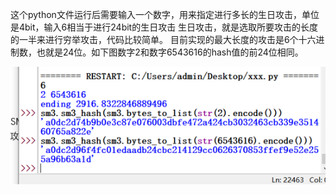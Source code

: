 这个python文件运行后需要输入一个数字，用来指定进行多长的生日攻击，单位是4bit，输入6相当于进行24bit的生日攻击
生日攻击，就是选取所要攻击的长度的一半来进行穷举攻击，代码比较简单。
目前实现的最大长度的攻击是6个十六进制数，也就是24位。如下图数字2和数字6543616的hash值的前24位相同。


![This is an image](https://github.com/Bufanzhen/chuangxin_project/blob/main/SM3/the%20na%C3%AFve%20birthday%20attack%20with%20python/%E5%9B%BE%E7%89%87.png)
